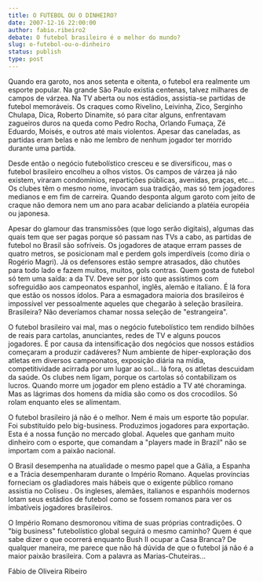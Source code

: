 ```yaml
---
title: O FUTEBOL OU O DINHEIRO?
date: 2007-12-16 22:00:00
author: fabio.ribeiro2
debate: O futebol brasileiro é o melhor do mundo?
slug: o-futebol-ou-o-dinheiro
status: publish 
type: post
---
```


  

  

Quando era garoto, nos anos setenta e oitenta, o futebol era realmente um esporte popular. Na grande São Paulo existia centenas, talvez milhares de campos de várzea. Na TV aberta ou nos estádios, assistia-se partidas de futebol memoráveis. Os craques como Rivelino, Leivinha, Zico, Serginho Chulapa, Dica, Roberto Dinamite, só para citar alguns, enfrentavam zagueiros duros na queda como Pedro Rocha, Orlando Fumaça, Zé Eduardo, Moisés, e outros até mais violentos. Apesar das caneladas, as partidas eram belas e não me lembro de nenhum jogador ter morrido durante uma partida.  

  

  

Desde então o negócio futebolístico cresceu e se diversificou, mas o futebol brasileiro encolheu a olhos vistos. Os campos de várzea já não existem, viraram condomínios, repartições públicas, avenidas, praças, etc... Os clubes têm o mesmo nome, invocam sua tradição, mas só tem jogadores medianos e em fim de carreira. Quando desponta algum garoto com jeito de craque não demora nem um ano para acabar deliciando a platéia européia ou japonesa.  

  

  

Apesar do glamour das transmissões (que logo serão digitais), algumas das quais tem que ser pagas porque só passam nas TVs a cabo, as partidas de futebol no Brasil são sofríveis. Os jogadores de ataque erram passes de quatro metros, se posicionam mal e perdem gols imperdíveis (como diria o Rogério Magri). Já os defensores estão sempre atrasados, dão chutões para todo lado e fazem muitos, muitos, gols contras. Quem gosta de futebol só tem uma saída: a da TV. Deve ser por isto que assistimos com sofreguidão aos campeonatos espanhol, inglês, alemão e italiano. É lá fora que estão os nossos ídolos. Para a esmagadora maioria dos brasileiros é impossível ver pessoalmente aqueles que chegarão à seleção brasileira. Brasileira? Não deveríamos chamar nossa seleção de "estrangeira".  

  

  

O futebol brasileiro vai mal, mas o negócio futebolístico tem rendido bilhões de reais para cartolas, anunciantes, redes de TV e alguns poucos jogadores. É por causa da intensificação dos negócios que nossos estádios começaram a produzir cadáveres? Num ambiente de hiper-exploração dos atletas em diversos campeonatos, exposição diária na mídia, competitividade acirrada por um lugar ao sol... lá fora, os atletas descuidam da saúde. Os clubes nem ligam, porque os cartolas só contabilizam os lucros. Quando morre um jogador em pleno estádio a TV até choraminga. Mas as lágrimas dos homens da mídia são como os dos crocodilos. Só rolam enquanto eles se alimentam.  

  

  

O futebol brasileiro já não é o melhor. Nem é mais um esporte tão popular. Foi substituído pelo big-business. Produzimos jogadores para exportação. Esta é a nossa função no mercado global. Aqueles que ganham muito dinheiro com o esporte, que comandam a "players made in Brazil" não se importam com a paixão nacional.   

  

  

O Brasil desempenha na atualidade o mesmo papel que a Gália, a Espanha e a Trácia desempenharam durante o Império Romano. Aquelas províncias forneciam os gladiadores mais hábeis que o exigente público romano assistia no Coliseu . Os ingleses, alemães, italianos e espanhóis modernos lotam seus estádios de futebol como se fossem romanos para ver os imbatíveis jogadores brasileiros.   

  

  

O Império Romano desmoronou vítima de suas próprias contradições. O "big business" futebolístico global seguirá o mesmo caminho? Quem é que sabe dizer o que ocorrerá enquanto Bush II ocupar a Casa Branca? De qualquer maneira, me parece que não há dúvida de que o futebol já não é a maior paixão brasileira. Com a palavra as Marias-Chuteiras...  

  

  

  

Fábio de Oliveira Ribeiro  

  

  

